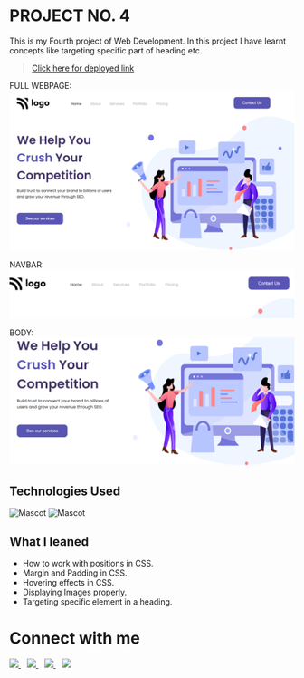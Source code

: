# PROJECT NO. 4

This is my Fourth  project of Web Development. In this project I have learnt concepts like targeting specific part of heading etc. 
> [Click here for deployed link](https://project-4-by-noman.netlify.app/)

FULL WEBPAGE:
![Project4](sc/full.png "proj4 image")

NAVBAR:
![Project4](sc/nav.PNG "proj4 image")

BODY:
![Project4](sc/body.PNG "pro4 image")





## Technologies Used

![Mascot](https://www.vectorlogo.zone/logos/w3_html5/w3_html5-icon.svg "mascot logo")
![Mascot](https://www.vectorlogo.zone/logos/w3_css/w3_css-icon.svg "mascot logo")


## What I leaned

- How to work with positions in CSS.
- Margin and Padding in CSS.
- Hovering effects in CSS.
- Displaying Images properly.
- Targeting specific element in a heading.



# Connect with me

   <a href="https://www.linkedin.com/in/mughninoman97/" >
    <img width="30px" src="https://www.vectorlogo.zone/logos/linkedin/linkedin-icon.svg" />
  </a>&ensp;
  <a href="https://twitter.com/mughninoman97">
    <img width="30px" src="https://www.vectorlogo.zone/logos/twitter/twitter-official.svg" />
  </a>&ensp;
  <a href="https://www.instagram.com/mughninoman97/">
    <img width="30px" src="https://www.vectorlogo.zone/logos/instagram/instagram-icon.svg" />
  </a>&ensp;
  <a href="https://abdulmughninoman.hashnode.dev/">
  <img width="30px" src="https://cdn.hashnode.com/res/hashnode/image/upload/v1611902473383/CDyAuTy75.png?auto=compress" />
  </a>
